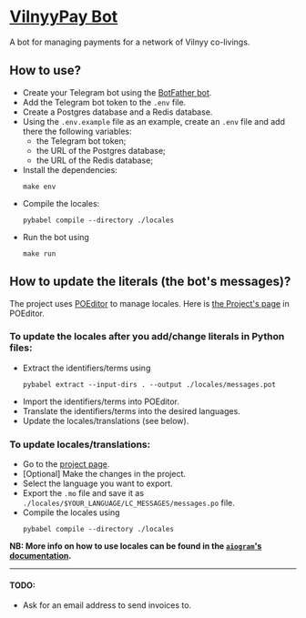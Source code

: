 # [VilnyyPay Bot](https://t.me/vilnyypay_bot?start=readme)

A bot for managing payments for a network of Vilnyy co-livings.

## How to use?

* Create your Telegram bot using the [BotFather bot](https://telegram.me/botfather).
* Add the Telegram bot token to the `.env` file.
* Create a Postgres database and a Redis database.
* Using the `.env.example` file as an example, create an `.env` file and add there the following variables:
    - the Telegram bot token;
    - the URL of the Postgres database;
    - the URL of the Redis database;
* Install the dependencies:
    ```shell
    make env
    ```
* Compile the locales:
    ```shell
    pybabel compile --directory ./locales
    ```
* Run the bot using
    ```shell
    make run
    ```

## How to update the literals (the bot's messages)?

The project uses [POEditor](https://poeditor.com/) to manage locales.
Here is [the Project's page](https://poeditor.com/projects/view?id=557099) in POEditor.

### To update the locales after you add/change literals in Python files:

* Extract the identifiers/terms using
    ```shell
    pybabel extract --input-dirs . --output ./locales/messages.pot
    ```
* Import the identifiers/terms into POEditor.
* Translate the identifiers/terms into the desired languages.
* Update the locales/translations (see below).

### To update locales/translations:

* Go to the [project page](https://poeditor.com/projects/view?id=557099).
* [Optional] Make the changes in the project.
* Select the language you want to export.
* Export the `.mo` file and save it as `./locales/$YOUR_LANGUAGE/LC_MESSAGES/messages.po` file.
* Compile the locales using
    ```shell
    pybabel compile --directory ./locales
    ```

**NB: More info on how to use locales can be found in
the [`aiogram`'s documentation](https://docs.aiogram.dev/en/dev-3.x/utils/i18n.html#deal-with-babel).**

---
#### TODO:

* Ask for an email address to send invoices to. 